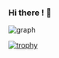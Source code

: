 ### Hi there ! 👋

<!--![look](https://komarev.com/ghpvc/?username=Tim-8)-->
<!--[![twitter](https://img.shields.io/twitter/follow/Tim_rob0?label=Twitter&logo=twitter&style=flat)
](http://twitter.com/Tim_rob0)
[![github](https://img.shields.io/github/followers/Tim-8?label=follow&logo=github&style=flat)
](https://github.com/Tim-8)-->

<!--[![Top Langs](https://github-readme-stats.vercel.app/api/top-langs/?username=Tim-8&layout=compact&theme=merko)](https://github.com/anuraghazra/github-readme-stats)-->

<!--[![Anurag's GitHub stats](https://github-readme-stats.vercel.app/api?username=Tim-8&theme=merko&show_icons=true)](https://github.com/anuraghazra/github-readme-stats)-->

![graph](https://github-profile-summary-cards.vercel.app/api/cards/profile-details?username=Tim-8&theme=vue)

[![trophy](https://github-profile-trophy.vercel.app/?username=Tim-8&theme=merko)](https://github.com/ryo-ma/github-profile-trophy)

<!--## Certification
<img src="https://github.com/Tim-8/Tim-8/files/7807579/_CI_AIE_B_badge.pdf" width="100px">-->

<!--![image](https://github.com/Tim-8/Tim-8/files/7807579/_CI_AIE_B_badge.pdf)-->

<!--[![](https://raw.githubusercontent.com/Tim-8/Tim-8/main/profile-summary-card-output/vue/0-profile-details.svg)](https://github.com/vn7n24fzkq/github-profile-summary-cards)
[![](https://raw.githubusercontent.com/Tim-8/Tim-8/main/profile-summary-card-output/vue/1-repos-per-language.svg)](https://github.com/vn7n24fzkq/github-profile-summary-cards) [![](https://raw.githubusercontent.com/Tim-8/Tim-8/main/profile-summary-card-output/vue/2-most-commit-language.svg)](https://github.com/vn7n24fzkq/github-profile-summary-cards)-->
<!--[![](https://raw.githubusercontent.com/Tim-8/Tim-8/main/profile-summary-card-output/vue/3-stats.svg)](https://github.com/vn7n24fzkq/github-profile-summary-cards) [![](https://raw.githubusercontent.com/Tim-8/Tim-8/main/profile-summary-card-output/vue/4-productive-time.svg)](https://github.com/vn7n24fzkq/github-profile-summary-cards)-->


<!--
**Tim-8/Tim-8** is a ✨ _special_ ✨ repository because its `README.md` (this file) appears on your GitHub profile.

Here are some ideas to get you started:

- 🔭 I’m currently working on ...
- 🌱 I’m currently learning ...
- 👯 I’m looking to collaborate on ...
- 🤔 I’m looking for help with ...
- 💬 Ask me about ...
- 📫 How to reach me: ...
- 😄 Pronouns: ...
- ⚡ Fun fact: ...
-->
